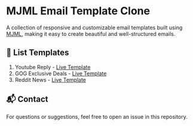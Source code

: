 # MJML Email Template Clone

A collection of responsive and customizable email templates built using [MJML](https://mjml.io/), making it easy to create beautiful and well-structured emails.

## 📌 List Templates

1. Youtube Reply - [Live Template](https://mjml.io/try-it-live/rWpKKd_rsY)
2. GOG Exclusive Deals - [Live Template](https://mjml.io/try-it-live/YHUUGZOldl)
2. Reddit News - [Live Template](#)

## 📬 Contact

For questions or suggestions, feel free to open an issue in this repository.
